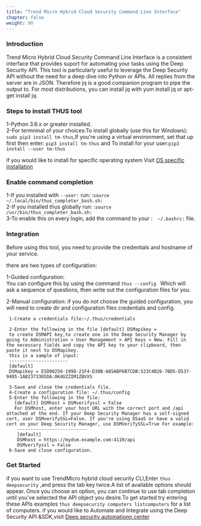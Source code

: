 ```yaml
---
title: "Trend Micro Hybrid Cloud Security Command Line Interface"
chapter: false
weight: 90
---
```


### Introduction

Trend Micro Hybrid Cloud Security Command Line Interface is a consistent interface that provides suport for automating your tasks using the Deep Security API. This tool is particularly useful to leverage the Deep Security API without the need for a deep dive into Python or APIs. All replies from the server are in JSON. Therefore jq is a good companion program to pipe the output to. For most distributions, you can install jq with yum install jq or apt-get install jq.  

### Steps to install THUS tool
1-Python 3.6.x or greater installed.  
2-For termninal of your choices:To install globally (use this for Windows): ```sudo pip3 install tm-thus```,If you're using a virtual environment, set that up first then enter: ```pip3 install tm-thus``` and To install for your user:```pip3 install --user tm-thus```

if you would like to install for specific operating system Visit [OS specific installation ](https://github.com/trendmicro/thus/blob/master/doc/os_install.md)

### Enable command completion

1-If you installed with ```--user:``` run: :```source ~/.local/bin/thus_completer_bash.sh:```  
2-If you installed thus globally run: :```source /usr/bin/thus_completer_bash.sh:```  
3-To enable this on every login, add the command to your :```  ~/.bashrc:```   file.

### Integration
Before using this tool, you need to provide the credentials and hostname of your service.

there are two types of configuration:

1-Guided configuration:  
You can configure this by using the command  ```thus --config ```  Which will ask a sequence of questions, then write out the configuration files for you.

2-Manual configuration: 
if you do not choose the guided configuration, you will need to create dir and configuration files credentials and config.    

     1-Create a credentials file:~/.thus/credentials
     
     2-Enter the following in the file [default] DSMapikey =
     to create DSMAPI key,to create one in the Deep Security Manager by going to Administration > User Management > API Keys > New. Fill in the necessary fields and copy the API key to your clipboard, then paste it next to DSMapikey.
     this is a sample of input:
     ----------------------
     [default]
     DSMapikey = E5D08256-1998-21F4-D38B-685ABF6B7CDB:523C4B26-7BD5-D537-9495-1AB2373305DA:OKdUZZIM1ZBVXS
     
     3-Save and close the credentials file.
     4-Create a configuration file: ~/.thus/config
     5-Enter the following in the file:
       [default] DSMhost = DSMverifyssl = False
       For DSMhost, enter your host URL with the correct port and /api attached at the end. If your Deep Security Manager has a self-signed cert, user DSMverifySSL=False. If you're using DSaaS or have a valid cert on your Deep Security Manager, use DSMVerifySSL=True For example:
        --------------------------
        [default]
        DSMhost = https://mydsm.example.com:4119/api
        DSMverifyssl = False
     6-Save and close configuration.
   
### Get Started 
if you want to use TrendMicro hybrid cloud security CLI,Enter ```thus deepsecurity``` ,and press the tab key twice.A list of available options should appear. Once you choose an option, you can continue to use tab completion until you've selected the API object you desire.To get started try entering these APIs examples  ```thus deepsecurity computers listcomputers``` for a list of computers.
if you would like to Automate and Integrate using the Deep Security API &SDK,visit
 [Deep security automationn center](https://automation.deepsecurity.trendmicro.com/article/20_0/)
 
